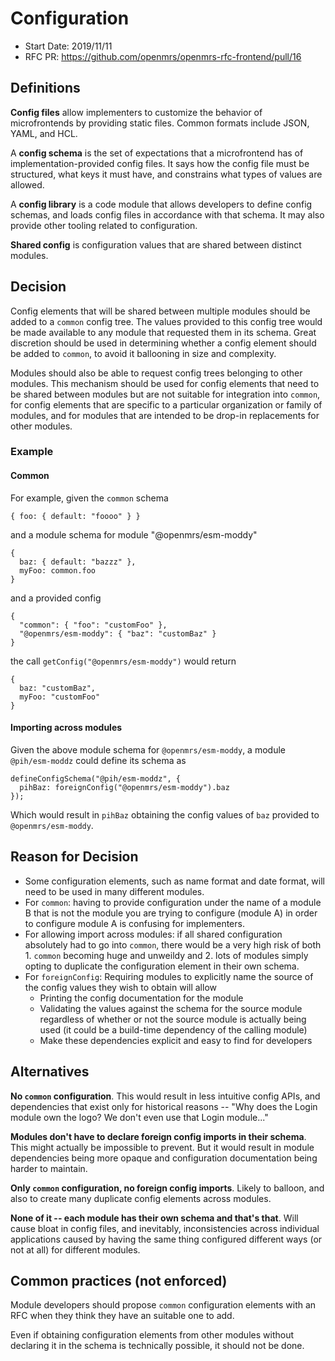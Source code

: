 # Configuration
- Start Date: 2019/11/11
- RFC PR: https://github.com/openmrs/openmrs-rfc-frontend/pull/16

## Definitions

**Config files** allow implementers to customize the behavior of microfrontends
by providing static files. Common formats include JSON, YAML, and HCL.

A **config schema** is the set of expectations that a microfrontend has of
implementation-provided config files. It says how the config file must be 
structured, what keys it must have, and constrains what types of values are allowed.

A **config library** is a code module that allows developers to define config 
schemas, and loads config files in accordance with that schema. It may also 
provide other tooling related to configuration.

**Shared config** is configuration values that are shared between distinct modules.


## Decision

Config elements that will be shared between multiple modules should be added to a `common`
config tree. The values provided to this config tree would be made available to any module
that requested them in its schema. Great discretion should be used in determining whether
a config element should be added to `common`, to avoid it ballooning in size and complexity.

Modules should also be able to request config trees belonging to other modules. This mechanism
should be used for config elements that need to be shared between modules but are not suitable for
integration into `common`, for config elements that are specific to a particular organization 
or family of modules, and for modules that are intended to be drop-in replacements for other
modules.

### Example

#### Common

For example, given the `common` schema
```
{ foo: { default: "foooo" } }
```
and a module schema for module "@openmrs/esm-moddy"
```
{
  baz: { default: "bazzz" },
  myFoo: common.foo
}
```
and a provided config
```
{
  "common": { "foo": "customFoo" },
  "@openmrs/esm-moddy": { "baz": "customBaz" }
}
```
the call `getConfig("@openmrs/esm-moddy")` would return
```
{
  baz: "customBaz",
  myFoo: "customFoo"
}
```

#### Importing across modules

Given the above module schema for `@openmrs/esm-moddy`, a module `@pih/esm-moddz` could define its
schema as
```
defineConfigSchema("@pih/esm-moddz", {
  pihBaz: foreignConfig("@openmrs/esm-moddy").baz
});
```
Which would result in `pihBaz` obtaining the config values of `baz` provided to
`@openmrs/esm-moddy`.


## Reason for Decision

- Some configuration elements, such as name format and date format, will need to be used in many
  different modules.
- For `common`: having to provide configuration under the name of a module B that is not the module
  you are trying to configure (module A) in order to configure module A is confusing for
  implementers.
- For allowing import across modules: if all shared configuration absolutely had to go into `common`,
  there would be a very high risk of both 1. `common` becoming huge and unweildy and 2. lots of
  modules simply opting to duplicate the configuration element in their own schema.
- For `foreignConfig`: Requiring modules to explicitly name the source of the config values they
  wish to obtain will allow
  - Printing the config documentation for the module
  - Validating the values against the schema for the source module regardless of whether or not the
    source module is actually being used (it could be a build-time dependency of the calling
    module)
  - Make these dependencies explicit and easy to find for developers


## Alternatives

**No `common` configuration**. This would result in less intuitive config APIs, and dependencies
that exist only for historical reasons -- "Why does the Login module own the logo? We don't even use
that Login module..."

**Modules don't have to declare foreign config imports in their schema**. This might actually be
impossible to prevent. But it would result in module dependencies being more opaque and
configuration documentation being harder to maintain.

**Only `common` configuration, no foreign config imports**. Likely to balloon, and also to create
many duplicate config elements across modules.

**None of it -- each module has their own schema and that's that**. Will cause bloat in config
files, and inevitably, inconsistencies across individual applications caused by having the same
thing configured different ways (or not at all) for different modules.

## Common practices (not enforced)

Module developers should propose `common` configuration elements with an RFC when they think they
have an suitable one to add.

Even if obtaining configuration elements from other modules without declaring it in the schema is
technically possible, it should not be done.

